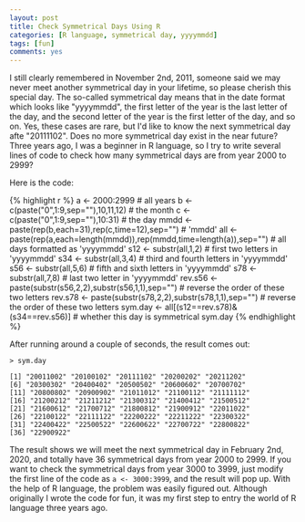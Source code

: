```yaml
---
layout: post
title: Check Symmetrical Days Using R
categories: [R language, symmetrical day, yyyymmdd]
tags: [fun]
comments: yes
---
```


I still clearly remembered in November 2nd, 2011, someone said we may never meet another symmetrical day in your lifetime, so please cherish this special day. The so-called symmetrical day means that in the date format which looks like "yyyymmdd", the first letter of the year is the last letter of the day, and the second letter of the year is the first letter of the day, and so on. Yes, these cases are rare, but I'd like to know the next symmetrical day afte "20111102". Does no more symmetrical day exist in the near future? Three years ago, I was a beginner in R language, so I try to write several lines of code to check how many symmetrical days are from year 2000 to 2999? 

Here is the code:

{% highlight r %}
a <- 2000:2999 # all years
b <- c(paste("0",1:9,sep=""),10,11,12) # the month
c <- c(paste("0",1:9,sep=""),10:31) # the day
mmdd <- paste(rep(b,each=31),rep(c,time=12),sep="") # 'mmdd'
all <- paste(rep(a,each=length(mmdd)),rep(mmdd,time=length(a)),sep="") # all days formatted as 'yyyymmdd'
s12 <- substr(all,1,2) # first two letters in 'yyyymmdd'
s34 <- substr(all,3,4) # third and fourth letters in 'yyyymmdd'
s56 <- substr(all,5,6) # fifth and sixth letters in 'yyyymmdd'
s78 <- substr(all,7,8) # last two letter in 'yyyymmdd'
rev.s56 <- paste(substr(s56,2,2),substr(s56,1,1),sep="") # reverse the order of these two letters
rev.s78 <- paste(substr(s78,2,2),substr(s78,1,1),sep="") # reverse the order of these two letters
sym.day <- all[(s12==rev.s78)&(s34==rev.s56)] # whether this day is symmetrical
sym.day
{% endhighlight %}

After running around a couple of seconds, the result comes out:

`> sym.day`

	[1] "20011002" "20100102" "20111102" "20200202" "20211202" 
	[6] "20300302" "20400402" "20500502" "20600602" "20700702"
	[11] "20800802" "20900902" "21011012" "21100112" "21111112"
	[16] "21200212" "21211212" "21300312" "21400412" "21500512"
	[21] "21600612" "21700712" "21800812" "21900912" "22011022"
	[26] "22100122" "22111122" "22200222" "22211222" "22300322"
	[31] "22400422" "22500522" "22600622" "22700722" "22800822"
	[36] "22900922"

The result shows we will meet the next symmetrical day in February 2nd, 2020, and totally have 36 symmetrical days from year 2000 to 2999. If you want to check the symmetrical days from year 3000 to 3999, just modify the first line of the code as `a <- 3000:3999`, and the result will pop up. With the help of R language, the problem was easily figured out. Although originally I wrote the code for fun, it was my first step to entry the world of R language three years ago.
